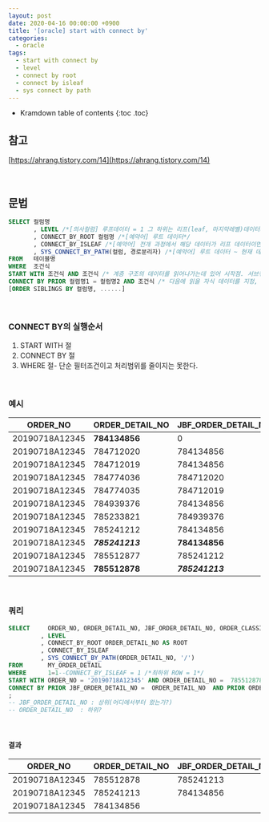 ```yaml
---
layout: post
date: 2020-04-16 00:00:00 +0900
title: '[oracle] start with connect by'
categories:
  - oracle
tags:
  - start with connect by
  - level
  - connect by root
  - connect by isleaf
  - sys connect by path
---
```


* Kramdown table of contents
{:toc .toc}

## 참고
[https://ahrang.tistory.com/14](https://ahrang.tistory.com/14)

<br>

## 문법
```sql
SELECT 컬럼명
       , LEVEL /*[의사컬럼] 루프데이터 = 1 그 하위는 리프(leaf, 마지막레벨)데이터까지 1씩 증가*/
       , CONNECT_BY_ROOT 컬럼명 /*[예약어] 루트 데이터*/
       , CONNECT_BY_ISLEAF /*[예약어] 전개 과정에서 해당 데이터가 리프 데이터이면 1, 그렇지 않으면 0 */
       , SYS_CONNECT_BY_PATH(컬럼, 경로분리자) /*[예약어] 루트 데이터 ~ 현재 데이터까지 경로*/
FROM   테이블명
WHERE  조건식
START WITH 조건식 AND 조건식 /* 계층 구조의 데이터를 읽어나가는데 있어 시작점. 서브쿼리 가능 */
CONNECT BY PRIOR 컬렴명1 = 컬럼명2 AND 조건식 /* 다음에 읽을 자식 데이터를 지정, PRIOR가 붙은 컬럼명1의 값을 읽어 컬럼명2에 대입, 즉  PRIOR '1234' = 컬럼명2 요런식. 서브쿼리 불가*/
[ORDER SIBLINGS BY 컬럼명, ......]
```

<br>

### CONNECT BY의 실행순서
1. START WITH 절
2. CONNECT BY 절
3. WHERE 절- 단순 필터조건이고 처리범위를 줄이지는 못한다.

<br>

### 예시

| ORDER_NO | ORDER_DETAIL_NO | JBF_ORDER_DETAIL_NO | ORDER_CLASSIFICATION_CODE |
|---|---|---|---|
| 20190718A12345 | **784134856** |0	|10|
| 20190718A12345 | 784712020 | 784134856 | 14 |
| 20190718A12345 | 784712019 | 784134856 | 16 |
| 20190718A12345 | 784774036 | 784712020 | 15 |
| 20190718A12345 | 784774035 | 784712019 | 17 |
| 20190718A12345 | 784939376 | 784134856 | 12 |
| 20190718A12345 | 785233821 | 784939376 | 13 |
| 20190718A12345 | 785241212 | 784134856 | 16 |
| 20190718A12345 | _**785241213**_ | **784134856** | 14 |
| 20190718A12345 | 785512877 | 785241212 | 17 |
| 20190718A12345 | **785512878** | _**785241213**_ | 15 |

<br>

### 쿼리
```sql
SELECT     ORDER_NO, ORDER_DETAIL_NO, JBF_ORDER_DETAIL_NO, ORDER_CLASSIFICATION_CODE
         , LEVEL
         , CONNECT_BY_ROOT ORDER_DETAIL_NO AS ROOT
         , CONNECT_BY_ISLEAF
         , SYS_CONNECT_BY_PATH(ORDER_DETAIL_NO, '/')
FROM       MY_ORDER_DETAIL
WHERE      1=1--CONNECT_BY_ISLEAF = 1 /*최하위 ROW = 1*/
START WITH ORDER_NO = '20190718A12345' AND ORDER_DETAIL_NO =  785512878 /* 반품할대상 */
CONNECT BY PRIOR JBF_ORDER_DETAIL_NO =  ORDER_DETAIL_NO  AND PRIOR ORDER_NO = ORDER_NO
;
-- JBF_ORDER_DETAIL_NO : 상위(어디에서부터 왔는가?)
-- ORDER_DETAIL_NO  : 하위?
```

<br>

#### 결과

| ORDER_NO | ORDER_DETAIL_NO | JBF_ORDER_DETAIL_NO | ORDER_CLASSIFICATION_CODE | LEVEL | ROOT | CONNECT_BY_ISLEAF | SYS_CONNECT_BY_PATH(ORDER_DETAIL_NO,'/')  |
|---|---|---|---|---|---|---|---|
| 20190718A12345 | 785512878 | 785241213 | 15 | 1 | 785512878 | 0 | /785512878	                    
| 20190718A12345 | 785241213 | 784134856 | 14 | 2 | 785512878 | 0 | /785512878/785241213	          
| 20190718A12345 | 784134856 | 	         | 10 | 3 | 785512878 | 1 | /785512878/785241213/784134856
